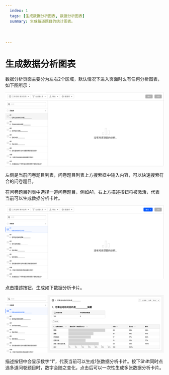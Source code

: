 ```yaml
---
  index: 1
  tags: [生成数据分析图表, 数据分析图表]
  summary: 生成每道题目的统计图表。



---
```




# 生成数据分析图表

数据分析页面主要分为左右2个区域，默认情况下进入页面时么有任何分析图表，如下图所示：

<img src='./assets/01buildDataAnalyse/dataAnalysisBlankUnactive.png'>

左侧是当前问卷题目列表，问卷题目列表上方搜索框中输入内容，可以快速搜索符合的问卷题目。

在问卷题目列表中选择一道问卷题目，例如A1，右上方描述按钮将被激活，代表当前可以生成数据分析卡片。

<img src='./assets/01buildDataAnalyse/dataAnalysisBlankActive.png'>

点击描述按钮，生成如下数据分析卡片。

<img src='./assets/01buildDataAnalyse/dataAnalysisDataChart.png'>

描述按钮中会显示数字“1”，代表当前可以生成1张数据分析卡片。按下Shift同时点选多道问卷题目时，数字会随之变化，点击后可以一次性生成多张数据分析卡片。
